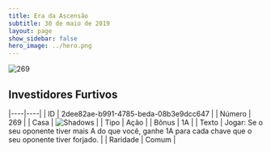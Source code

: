 ```yaml
---
title: Era da Ascensão
subtitle: 30 de maio de 2019
layout: page
show_sidebar: false
hero_image: ../hero.png
---
```


![269](https://cdn.keyforgegame.com/media/card_front/pt/435_269_HH7X6JXXHHG9_pt.png)

## Investidores Furtivos

|----|----|
| ID | 2dee82ae-b991-4785-beda-08b3e9dcc647 |
| Número | 269 |
| Casa | ![Shadows](https://archonarcana.com/images/thumb/e/ee/Shadows.png/22px-Shadows.png "Sombras") |
| Tipo | Ação |
| Bônus | 1A |
| Texto | Jogar: Se o seu oponente tiver mais A do que você, ganhe 1A para cada chave que o seu oponente tiver forjado. |
| Raridade | Comum |
